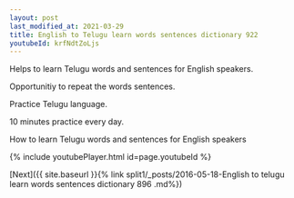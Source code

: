 ```yaml
---
layout: post
last_modified_at: 2021-03-29
title: English to Telugu learn words sentences dictionary 922 
youtubeId: krfNdtZoLjs
---
```

 
 
Helps to learn Telugu words and sentences for English speakers.

Opportunitiy to repeat the words sentences. 

Practice Telugu language. 
 
10 minutes practice every day. 
 
How to learn Telugu words and sentences for English speakers 
 
{% include youtubePlayer.html id=page.youtubeId %}
 
 
[Next]({{ site.baseurl }}{% link  split1/_posts/2016-05-18-English to telugu learn words sentences dictionary 896 .md%})
 
